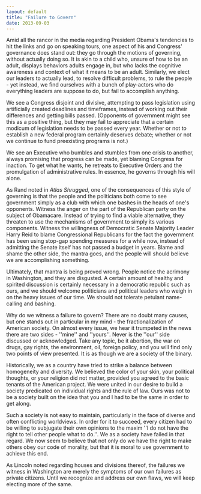 ```yaml
---
layout: default
title: "Failure to Govern"
date: 2013-09-03
---
```

Amid all the rancor in the media regarding President Obama's tendencies to hit the links and go on speaking tours, one aspect of his and Congress' governance does stand out:  they go through the motions of governing, without actually doing so. It is akin to a child who, unsure of how to be an adult, displays behaviors adults engage in, but who lacks the cognitive awareness and context of what it means to be an adult. Similarly, we elect our leaders to actually lead, to resolve difficult problems, to rule the people - yet instead, we find ourselves with a bunch of play-actors who do everything leaders are suppose to do, but fail to accomplish anything.

We see a Congress disjoint and divisive, attempting to pass legislation using artificially created deadlines and timeframes, instead of working out their differences and getting bills passed. (Opponents of government might see this as a positive thing, but they may fail to appreciate that a certain modicum of legislation needs to be passed every year. Whether or not to establish a new federal program certainly deserves debate; whether or not we continue to fund preexisting programs is not.) 

We see an Executive who bumbles and stumbles from one crisis to another, always promising that progress can be made, yet blaming Congress for inaction. To get what he wants, he retreats to Executive Orders and the promulgation of administrative rules. In essence, he governs through his will alone.

As Rand noted in *Atlas Shrugged*,  one of the consequences of this style of governing is that the people and the politicians both come to see government simply as a club with which one bashes in the heads of one's opponents. Witness the anger on the part of the Republican party on the subject of Obamacare. Instead of trying to find a viable alternative, they threaten to use the mechanisms of government to simply  its various components.  Witness the willingness of Democratic Senate Majority Leader Harry Reid to blame Congressional Republicans for the fact the government has been using stop-gap spending measures for a while now, instead of admitting the Senate itself has not passed a budget in years. Blame and shame the other side, the mantra goes, and the people will should believe we are accomplishing something.

Ultimately, that mantra is being proved wrong. People notice the acrimony in Washington, and they are disgusted. A certain amount of healthy and spirited discussion is certainly necessary in a democratic republic such as ours, and we should welcome politicians and political leaders who weigh in on the heavy issues of our time. We should not tolerate petulant name-calling and bashing. 

Why do we witness a failure to govern? There are no doubt many causes, but one stands out in particular in my mind - the fractionalization of American society. On almost every issue, we hear it trumpeted in the news there are two sides - ''mine'' and ''yours''. Never is the ''our'' side discussed or acknowledged. Take any topic, be it abortion, the war on drugs, gay rights, the environment, oil, foreign policy, and you will find only two points of view presented. It is as though we are a society of the binary. 

Historically, we as a country have tried to strike a balance between homogeneity and diversity. We believed  the color of your skin, your political thoughts, or your religion did not matter, provided you agreed to the basic tenants of the American project. We were united in our desire to build a society predicated on individual rights and the rule of law. Ours was not to be a society built on the idea that you and I had to be the same in order to get along. 

Such a society is not easy to maintain, particularly in the face of diverse and often conflicting worldviews. In order for it to succeed, every citizen had to be willing to subjugate their own opinions to the maxim ''I do not have the right to tell other people what to do.''. We as a society have failed in that regard. We now seem to believe that not only do we have the right to make others obey our code of morality, but that it is moral to use government to achieve this end.

As Lincoln noted regarding houses and divisions thereof, the failures we witness in Washington are merely the symptoms of our own failures as private citizens. Until we recognize and address our own flaws, we will keep electing more of the same.
